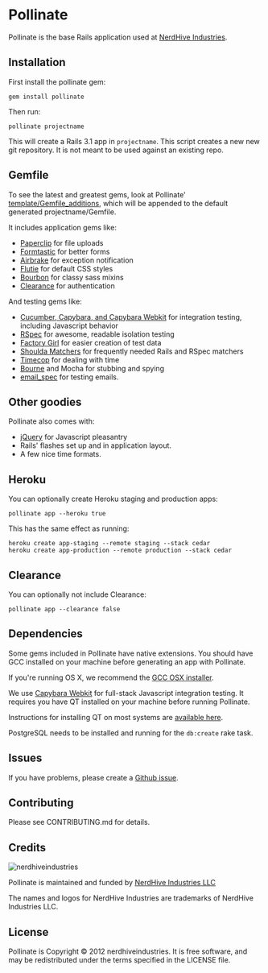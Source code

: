 # Pollinate

Pollinate is the base Rails application used at [NerdHive Industries](http://nerdhiveindustries.com/community).

Installation
------------

First install the pollinate gem:

    gem install pollinate

Then run:

    pollinate projectname

This will create a Rails 3.1 app in `projectname`. This script creates a new
new git repository. It is not meant to be used against an existing repo.

Gemfile
-------

To see the latest and greatest gems, look at Pollinate'
[template/Gemfile_additions](https://github.com/thoughtbot/pollinate/blob/master/templates/Gemfile_additions),
which will be appended to the default generated projectname/Gemfile.

It includes application gems like:

* [Paperclip](https://github.com/thoughtbot/paperclip) for file uploads
* [Formtastic](https://github.com/justinfrench/formtastic) for better forms
* [Airbrake](https://github.com/airbrake/airbrake) for exception notification
* [Flutie](https://github.com/thoughtbot/flutie) for default CSS styles
* [Bourbon](https://github.com/thoughtbot/bourbon) for classy sass mixins
* [Clearance](https://github.com/thoughtbot/clearance) for authentication

And testing gems like:

* [Cucumber, Capybara, and Capybara Webkit](http://robots.nerdhiveindustries.com/post/4583605733/capybara-webkit) for integration testing, including Javascript behavior
* [RSpec](https://github.com/rspec/rspec) for awesome, readable isolation testing
* [Factory Girl](https://github.com/thoughtbot/factory_girl) for easier creation of test data
* [Shoulda Matchers](http://github.com/thoughtbot/shoulda-matchers) for frequently needed Rails and RSpec matchers
* [Timecop](https://github.com/jtrupiano/timecop) for dealing with time
* [Bourne](https://github.com/thoughtbot/bourne) and Mocha for stubbing and spying
* [email_spec](https://github.com/bmabey/email-spec) for testing emails.

Other goodies
-------------

Pollinate also comes with:

* [jQuery](https://github.com/jquery/jquery) for Javascript pleasantry
* Rails' flashes set up and in application layout.
* A few nice time formats.

Heroku
------

You can optionally create Heroku staging and production apps:

    pollinate app --heroku true

This has the same effect as running:

    heroku create app-staging --remote staging --stack cedar
    heroku create app-production --remote production --stack cedar

Clearance
---------

You can optionally not include Clearance:

    pollinate app --clearance false

Dependencies
------------

Some gems included in Pollinate have native extensions. You should have GCC installed on your
machine before generating an app with Pollinate.

If you're running OS X, we recommend the [GCC OSX installer](https://github.com/kennethreitz/osx-gcc-installer).

We use [Capybara Webkit](https://github.com/thoughtbot/capybara-webkit) for full-stack Javascript integration testing.
It requires you have QT installed on your machine before running Pollinate.

Instructions for installing QT on most systems are [available here](https://github.com/thoughtbot/capybara-webkit/wiki/Installing-QT).

PostgreSQL needs to be installed and running for the `db:create` rake task.

Issues
------

If you have problems, please create a [Github issue](https://github.com/nerdhiveindustries/pollinate/issues).

Contributing
------------

Please see CONTRIBUTING.md for details.

Credits
-------

![nerdhiveindustries](http://nerdhiveindustries.com/images/tm/logo.png)

Pollinate is maintained and funded by [NerdHive Industries LLC](http://nerdhiveindustries.com/community)

The names and logos for NerdHive Industries are trademarks of NerdHive Industries LLC.

License
-------

Pollinate is Copyright © 2012 nerdhiveindustries. It is free software, and may be redistributed under the terms specified in the LICENSE file.
